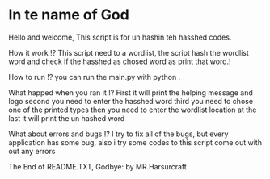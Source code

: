 # In te name of God

Hello and welcome,
This script is for un hashin teh hasshed codes.

How it work !?
This script need to a wordlist, the script hash the wordlist word and check if the hasshed as chosed word as print that word.!

How to run !?
you can run the main.py with python .

What happed when you ran it !?
First it will print the helping message and logo second you need to enter the hasshed word third you need to chose one of the printed types then you need to enter the wordlist location at the last it will print the un hashed word

What about errors and bugs !?
I try to fix all of the bugs, but every application has some bug, also i try some codes to this script come out with out any errors


The End of README.TXT, Godbye:
by MR.Harsurcraft
